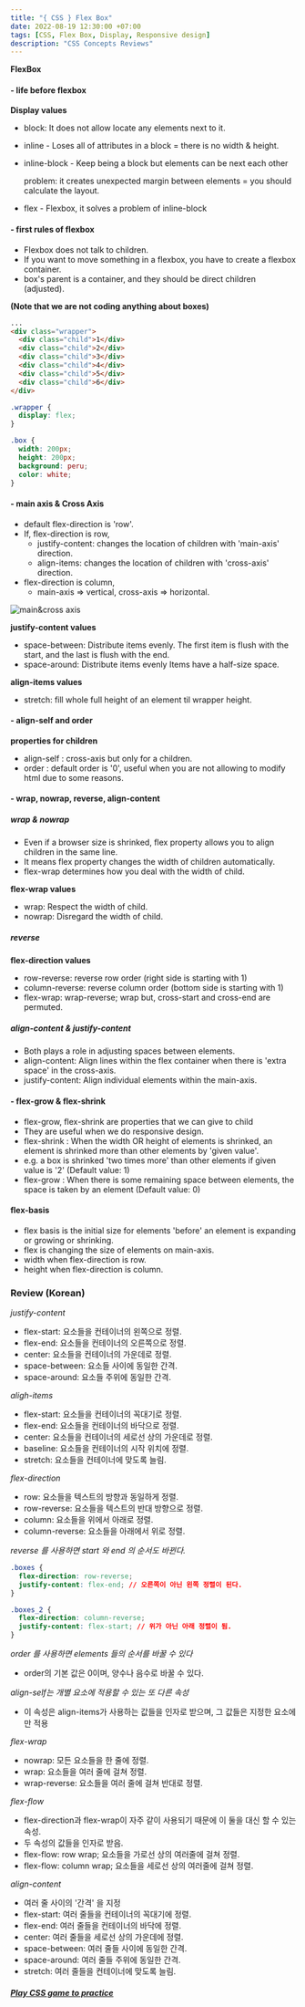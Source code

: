 ```yaml
---
title: "{ CSS } Flex Box"
date: 2022-08-19 12:30:00 +07:00
tags: [CSS, Flex Box, Display, Responsive design]
description: "CSS Concepts Reviews"
---
```


**FlexBox**

#### - life before flexbox

**Display values**

- block: It does not allow locate any elements next to it.
- inline - Loses all of attributes in a block = there is no width & height.
- inline-block - Keep being a block but elements can be next each other

  problem: it creates unexpected margin between elements = you should calculate the layout.

- flex - Flexbox, it solves a problem of inline-block

#### - first rules of flexbox

- Flexbox does not talk to children.
- If you want to move something in a flexbox, you have to create a flexbox container.
- box's parent is a container, and they should be direct children (adjusted).

**(Note that we are not coding anything about boxes)**

```html
...
<div class="wrapper">
  <div class="child">1</div>
  <div class="child">2</div>
  <div class="child">3</div>
  <div class="child">4</div>
  <div class="child">5</div>
  <div class="child">6</div>
</div>
```

```css
.wrapper {
  display: flex;
}

.box {
  width: 200px;
  height: 200px;
  background: peru;
  color: white;
}
```

#### - main axis & Cross Axis

- default flex-direction is 'row'.
- If, flex-direction is row,
  - justify-content: changes the location of children with 'main-axis' direction.
  - align-items: changes the location of children with 'cross-axis' direction.
- flex-direction is column,
  - main-axis => vertical, cross-axis => horizontal.

![main&cross axis](https://user.oc-static.com/upload/2018/06/14/15289918022085_1.png)

**justify-content values**

- space-between: Distribute items evenly.
  The first item is flush with the start,
  and the last is flush with the end.
- space-around: Distribute items evenly
  Items have a half-size space.

**align-items values**

- stretch: fill whole full height of an element til wrapper height.

#### - align-self and order

**properties for children**

- align-self : cross-axis but only for a children.
- order : default order is '0', useful when you are not allowing to modify html due to some reasons.

#### - wrap, nowrap, reverse, align-content

##### wrap & nowrap

- Even if a browser size is shrinked, flex property allows you to align children in the same line.
- It means flex property changes the width of children automatically.
- flex-wrap determines how you deal with the width of child.

**flex-wrap values**

- wrap: Respect the width of child.
- nowrap: Disregard the width of child.

##### reverse

**flex-direction values**

- row-reverse: reverse row order (right side is starting with 1)
- column-reverse: reverse column order (bottom side is starting with 1)
- flex-wrap: wrap-reverse;
  wrap but, cross-start and cross-end are permuted.

##### align-content & justify-content

- Both plays a role in adjusting spaces between elements.
- align-content: Align lines within the flex container when there is 'extra space' in the cross-axis.
- justify-content: Align individual elements within the main-axis.

#### - flex-grow & flex-shrink

- flex-grow, flex-shrink are properties that we can give to child
- They are useful when we do responsive design.
- flex-shrink : When the width OR height of elements is shrinked, an element is shrinked more than other elements by 'given value'.
- e.g. a box is shrinked 'two times more' than other elements if given value is '2' (Default value: 1)
- flex-grow : When there is some remaining space between elements, the space is taken by an element (Default value: 0)

#### flex-basis

- flex basis is the initial size for elements 'before' an element is expanding or growing or shrinking.
- flex is changing the size of elements on main-axis.
- width when flex-direction is row.
- height when flex-direction is column.

### Review (Korean)

<em>justify-content</em>

- flex-start: 요소들을 컨테이너의 왼쪽으로 정렬.
- flex-end: 요소들을 컨테이너의 오른쪽으로 정렬.
- center: 요소들을 컨테이너의 가운데로 정렬.
- space-between: 요소들 사이에 동일한 간격.
- space-around: 요소들 주위에 동일한 간격.

<em>aligh-items</em>

- flex-start: 요소들을 컨테이너의 꼭대기로 정렬.
- flex-end: 요소들을 컨테이너의 바닥으로 정렬.
- center: 요소들을 컨테이너의 세로선 상의 가운데로 정렬.
- baseline: 요소들을 컨테이너의 시작 위치에 정렬.
- stretch: 요소들을 컨테이너에 맞도록 늘림.

<em>flex-direction</em>

- row: 요소들을 텍스트의 방향과 동일하게 정렬.
- row-reverse: 요소들을 텍스트의 반대 방향으로 정렬.
- column: 요소들을 위에서 아래로 정렬.
- column-reverse: 요소들을 아래에서 위로 정렬.

<em>reverse 를 사용하면 start 와 end 의 순서도 바뀐다.</em>

```css
.boxes {
  flex-direction: row-reverse;
  justify-content: flex-end; // 오른쪽이 아닌 왼쪽 정렬이 된다.
}

.boxes_2 {
  flex-direction: column-reverse;
  justify-content: flex-start; // 위가 아닌 아래 정렬이 됨.
}
```

<em>order 를 사용하면 elements 들의 순서를 바꿀 수 있다</em>

- order의 기본 값은 0이며, 양수나 음수로 바꿀 수 있다.

<em>align-self는 개별 요소에 적용할 수 있는 또 다른 속성</em>

- 이 속성은 align-items가 사용하는 값들을 인자로 받으며, 그 값들은 지정한 요소에만 적용

<em>flex-wrap</em>

- nowrap: 모든 요소들을 한 줄에 정렬.
- wrap: 요소들을 여러 줄에 걸쳐 정렬.
- wrap-reverse: 요소들을 여러 줄에 걸쳐 반대로 정렬.

<em>flex-flow</em>

- flex-direction과 flex-wrap이 자주 같이 사용되기 때문에 이 둘을 대신 할 수 있는 속성.
- 두 속성의 값들을 인자로 받음.
- flex-flow: row wrap; 요소들을 가로선 상의 여러줄에 걸쳐 정렬.
- flex-flow: column wrap; 요소들을 세로선 상의 여러줄에 걸쳐 정렬.

<em>align-content</em>

- 여러 줄 사이의 '간격' 을 지정
- flex-start: 여러 줄들을 컨테이너의 꼭대기에 정렬.
- flex-end: 여러 줄들을 컨테이너의 바닥에 정렬.
- center: 여러 줄들을 세로선 상의 가운데에 정렬.
- space-between: 여러 줄들 사이에 동일한 간격.
- space-around: 여러 줄들 주위에 동일한 간격.
- stretch: 여러 줄들을 컨테이너에 맞도록 늘림.

##### [Play CSS game to practice](https://flexboxfroggy.com)
